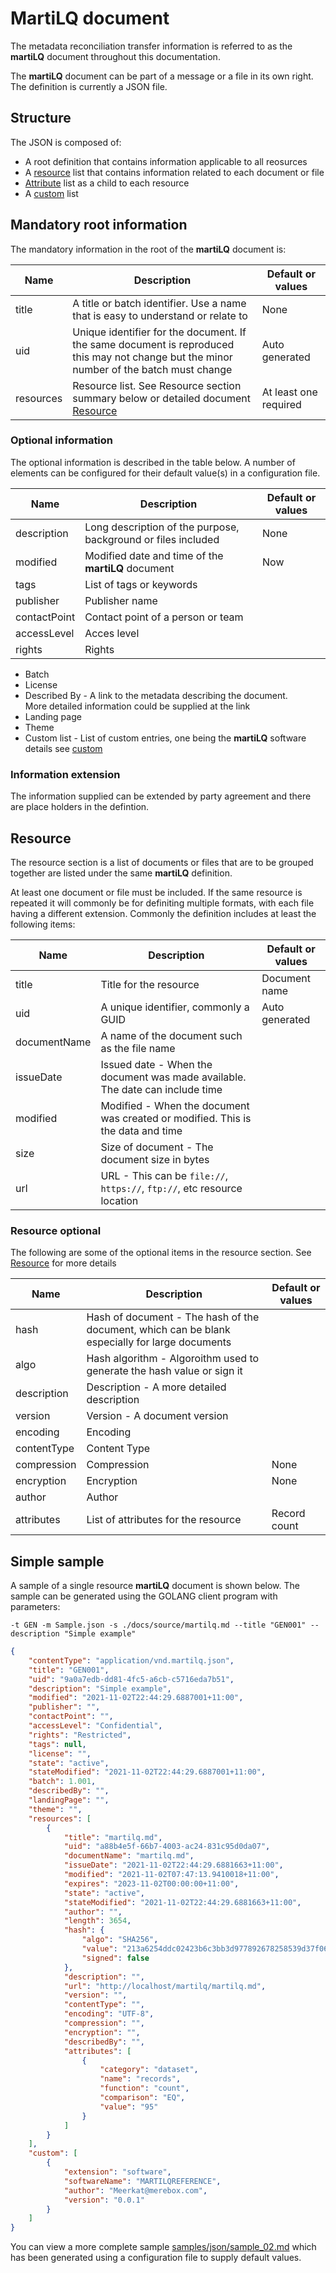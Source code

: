 # MartiLQ document

The metadata reconciliation transfer information is referred
to as the **martiLQ** document throughout this documentation.

The **martiLQ** document can be part of a message or a file
in its own right. The definition is currently a JSON file.

## Structure

The JSON is composed of:

* A root definition that contains information applicable to all reosurces
* A [resource](resources.md) list that contains information related
  to each document or file
* [Attribute](attributes.md) list as a child to each resource
* A [custom](custom.md) list 

## Mandatory root information

The mandatory information in the root of the **martiLQ** document is:

Name|Description|Default or values
---|---|---
title|A title or batch identifier. Use a name that is easy to understand or relate to|None
uid|Unique identifier for the document.  If the same document is reproduced this may not change but the minor number of the batch must change|Auto generated
resources|Resource list. See Resource section summary below or detailed document [Resource](resources.md)|At least one required

### Optional information


The optional information is described in the table below.  A number of elements can be configured for their
default value(s) in a configuration file.

Name|Description|Default or values
---|---|--
description|Long description of the purpose, background or files included|None
modified|Modified date and time of the **martiLQ** document|Now
tags|List of tags or keywords|
publisher|Publisher name|
contactPoint|Contact point of a person or team|
accessLevel|Acces level|
rights|Rights|

* Batch
* License
* Described By - A link to the metadata describing the document.  
   More detailed information could be supplied at the link
* Landing page
* Theme
* Custom list - List of custom entries, one being the **martiLQ** software details
  see [custom](custom.md)

### Information extension

The information supplied can be extended by party agreement and there
are place holders in the defintion.

## Resource 

The resource section is a list of documents or files that are to be grouped
together are listed under the same **martiLQ** definition.

At least one document or file must be included.  If the same resource is repeated 
it will commonly be for definiting multiple formats, with each file having a 
different extension.  Commonly the definition includes at least the following
items:

Name|Description|Default or values
---|---|--
title|Title for the resource|Document name
uid|A unique identifier, commonly a GUID|Auto generated
documentName|A name of the document such as the file name
issueDate|Issued date - When the document was made available. The date can include time 
modified|Modified - When the document was created or modified.  This is the data and time
size|Size of document - The document size in bytes
url|URL - This can be ``file://``, ``https://``, ``ftp://``, etc resource location

### Resource optional

The following are some of the optional items in the resource section.  See [Resource](resources.md)
for more details

Name|Description|Default or values
---|---|--
hash|Hash of document - The hash of the document, which can be blank especially for large documents
algo|Hash algorithm - Algoroithm used to generate the hash value or sign it
description|Description - A more detailed description 
version|Version - A document version
encoding|Encoding
contentType|Content Type 
compression|Compression|None
encryption|Encryption|None
author|Author
attributes|List of attributes for the resource|Record count

## Simple sample

A sample of a single resource **martiLQ** document is shown below.  The
sample can be generated using the GOLANG client program with parameters:

```
-t GEN -m Sample.json -s ./docs/source/martilq.md --title "GEN001" --description "Simple example"
```

```json
{
    "contentType": "application/vnd.martilq.json",
    "title": "GEN001",
    "uid": "9a0a7edb-dd81-4fc5-a6cb-c5716eda7b51",
    "description": "Simple example",
    "modified": "2021-11-02T22:44:29.6887001+11:00",
    "publisher": "",
    "contactPoint": "",
    "accessLevel": "Confidential",
    "rights": "Restricted",
    "tags": null,
    "license": "",
    "state": "active",
    "stateModified": "2021-11-02T22:44:29.6887001+11:00",
    "batch": 1.001,
    "describedBy": "",
    "landingPage": "",
    "theme": "",
    "resources": [
        {
            "title": "martilq.md",
            "uid": "a88b4e5f-66b7-4003-ac24-831c95d0da07",
            "documentName": "martilq.md",
            "issueDate": "2021-11-02T22:44:29.6881663+11:00",
            "modified": "2021-11-02T07:47:13.9410018+11:00",
            "expires": "2023-11-02T00:00:00+11:00",
            "state": "active",
            "stateModified": "2021-11-02T22:44:29.6881663+11:00",
            "author": "",
            "length": 3654,
            "hash": {
                "algo": "SHA256",
                "value": "213a6254ddc02423b6c3bb3d977892678258539d37f06410ef18d27c14ffa821",
                "signed": false
            },
            "description": "",
            "url": "http://localhost/martilq/martilq.md",
            "version": "",
            "contentType": "",
            "encoding": "UTF-8",
            "compression": "",
            "encryption": "",
            "describedBy": "",
            "attributes": [
                {
                    "category": "dataset",
                    "name": "records",
                    "function": "count",
                    "comparison": "EQ",
                    "value": "95"
                }
            ]
        }
    ],
    "custom": [
        {
            "extension": "software",
            "softwareName": "MARTILQREFERENCE",
            "author": "Meerkat@merebox.com",
            "version": "0.0.1"
        }
    ]
}
```

You can view a more complete sample [samples/json/sample_02.md](samples/json/sample_02.md)
which has been generated using a configuration file to supply default values.

